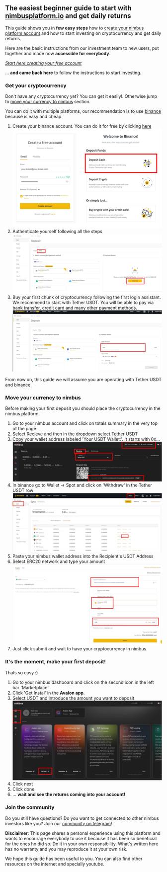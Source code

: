 ## **The easiest beginner guide to start with  [nimbusplatform.io](https://app.nimbusplatform.io/ref/5V5T0) and get daily returns**
This guide shows you in **few easy steps** how to [create your nimbus platform account](https://app.nimbusplatform.io/ref/5V5T0) and how to start investing on cryptocurrency and get daily returns.

Here are the basic instructions from our investment team to new users, put together and made now **accessible for everybody**.

<em><a href="https://app.nimbusplatform.io/ref/5V5T0" target="_blank">Start here creating your free account</a></em>

... **and came back here** to follow the instructions to start investing.

### Get your cryptocurrency

Don't have any cryptocurrency yet? You can get it easily!. Otherwise jump to <a href="#move-your-currency-to-nimbus">move your currency to nimbus</a> section.

You can do it with multiple platforms, our recommendation is to use [binance](https://binance.com) because is easy and cheap.

1. Create your binance account. You can do it for free by clicking [here](https://accounts.binance.com/register)
![Login binance](assets/img/1_11.webp)
2. Authenticate yourself following all the steps
![Authenticate at binance](assets/img/1_3.webp)
3. Buy your first chunk of cryptocurrency following the first login assistant. We recommend to start with Tether USDT. You will be able to pay via bank transfer, credit card and many other payment methods.
![Buy cryptocurrency with binance](assets/img/1_4.webp)

From now on, this guide we will assume you are operating with Tether USDT and binance.

### Move your currency to nimbus 

Before making your first deposit you should place the cryptocurrency in the nimbus platform.

1. Go to your nimbus account and click on totals summary in the very top of the page
2. Select Recieve and then in the dropdown select Tether USDT
3. Copy your wallet address labeled 'Your USDT Wallet:'. It starts with 0x...
![Get your cryptocurrency walled id in nimbus platform](assets/img/2_1.webp)
4. In binance go to Wallet -> Spot and click on 'Withdraw' in the Tether USDT row
![Withdraw your cryptocurrency from binance to nimbus platform](assets/img/2_4.webp)
5. Paste your nimbus wallet address into the Recipient's USDT Address
6. Select ERC20 network and type your amount
![Withdraw your cryptocurrency from binance to nimbus platform](assets/img/2_6.webp)
7. Just click submit and wait to have your cryptocurrency in nimbus.

### It's the moment, make your first deposit!

Thats so easy :)
1. Go to your nimbus dashboard and click on the second icon in the left bar 'Marketplace'.
2. Click 'Get Instal' in the **Avalon app**.
3. Select USDT and introduce the amount you want to deposit
![Make your nimbus platform deposit with Avalon app](assets/img/3_1.webp)
4. Click next
5. Click done
6. ... **wait and see the returns coming into your account!**

### Join the community
Do you still have questions? Do you want to get connected to other nimbus investors like you? Join our [community on telegram](https://t.me/nimbusnewbies)!

**Disclaimer**: This page shares a personal experience using this platform and wants to encourage everybody to use it because it has been so beneficial for the ones ho did so. Do it in your own responsibility. What's written here has no warranty and you may reproduce it at your own risk.

We hope this guide has been useful to you. You can also find other resources on the internet and specially youtube.

